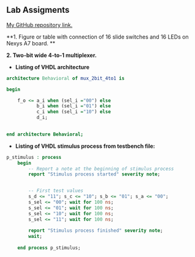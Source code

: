 ## Lab Assigments

[My GitHub repository link.](https://github.com/UgurErdemYURT/Digital-electronics-1/tree/main/Labs)

  **1. Figure or table with connection of 16 slide switches and 16 LEDs on Nexys A7 board.
**


  **2. Two-bit wide 4-to-1 multiplexer.**

  - **Listing of VHDL architecture**

```VHDL
architecture Behavioral of mux_2bit_4to1 is

begin

    f_o <= a_i when (sel_i ="00") else
           b_i when (sel_i ="01") else
           c_i when (sel_i ="10") else
           d_i;
           

end architecture Behavioral;
```

  - **Listing of VHDL stimulus process from testbench file:**

```VHDL
p_stimulus : process
    begin
        -- Report a note at the beginning of stimulus process
        report "Stimulus process started" severity note;


        -- First test values
        s_d <= "11"; s_c <= "10"; s_b <= "01"; s_a <= "00";
        s_sel <= "00"; wait for 100 ns;
        s_sel <= "01"; wait for 100 ns;
        s_sel <= "10"; wait for 100 ns;
        s_sel <= "11"; wait for 100 ns;
        
        report "Stimulus process finished" severity note;
        wait;
        
    end process p_stimulus;     

```
  








